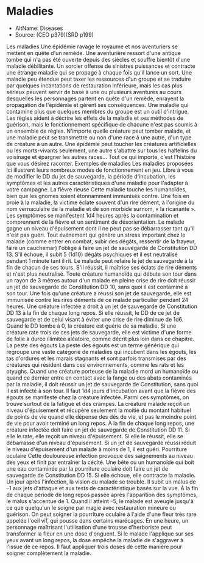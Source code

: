 
# Maladies

- AltName: Diseases
- Source: (CEO p379)(SRD p199)

Les maladies
Une épidémie ravage le royaume et nos aventuriers se
mettent en quête d'un remède. Une aventurière ressort
d'une antique tombe qui n'a pas été ouverte depuis des
siècles et souffre bientôt d'une maladie débilitante. Un
sorcier offense de sinistres puissances et contracte une
étrange maladie qui se propage à chaque fois qu'il lance
un sort.
Une maladie peu étendue peut taxer les ressources d'un
groupe et se traduire par quelques incantations de restauration
inférieure, mais les cas plus sérieux peuvent servir
de base à une ou plusieurs aventures au cours desquelles
les personnages partent en quête d'un remède, enrayent
la propagation de l'épidémie et gèrent ses conséquences.
Une maladie qui contamine plus que quelques membres
du groupe est un outil d'intrigue. Les règles aident à décrire
les effets de la maladie et ses méthodes de guérison,
mais le fonctionnement spécifique de chacune n'est pas
soumis à un ensemble de règles. N'importe quelle créature
peut tomber malade, et une maladie peut se transmettre
ou non d'une race à une autre, d'un type de créature
à un autre. Une épidémie peut toucher les créatures
artificielles ou les morts-vivants seulement, une autre
s'abattre sur tous les halfelins du voisinage et épargner
les autres races… Tout ce qui importe, c'est l'histoire que
vous désirez raconter.
Exemples de maladies
Les maladies proposées ici illustrent leurs nombreux
modes de fonctionnement en jeu. Libre à vous de modifier
le DD du jet de sauvegarde, la période d'incubation,
les symptômes et les autres caractéristiques d'une maladie
pour l'adapter à votre campagne.
La fièvre rieuse
Cette maladie touche les humanoïdes, bien que les
gnomes soient étonnamment immunisés contre. Une
fois en proie à la maladie, la victime éclate souvent d'un
rire dément, à l'origine du nom vernaculaire de la maladie
et de son morbide surnom, « la ricanante ».
Les symptômes se manifestent 1d4 heures après la
contamination et comprennent de la fièvre et un sentiment
de désorientation. Le malade gagne un niveau
d'épuisement dont il ne peut pas se débarrasser tant qu'il
n'est pas guéri.
Tout événement qui génère un stress important chez
le malade (comme entrer en combat, subir des dégâts,
ressentir de la frayeur, faire un cauchemar) l'oblige à
faire un jet de sauvegarde de Constitution DD 13. S'il
échoue, il subit 5 (1d10) dégâts psychiques et il est neutralisé
pendant 1 minute tant il rit. Le malade peut refaire
le jet de sauvegarde à la fin de chacun de ses tours.
S'il réussit, il maîtrise ses éclats de rire déments et n'est
plus neutralisé.
Toute créature humanoïde qui débute son tour dans un
rayon de 3 mètres autour d'un malade en pleine crise
de rire doit réussir un jet de sauvegarde de Constitution
DD 10, sans quoi il est contaminé à son tour. Une fois
qu'une créature a réussi son jet de sauvegarde, elle est
immunisée contre les rires déments de ce malade particulier
pendant 24 heures.
Une créature infectée a droit à un jet de sauvegarde
de Constitution DD 13 à la fin de chaque long repos.
Si elle réussit, le DD de ce jet de sauvegarde et de celui
visant à éviter une crise de rire diminue de 1d6. Quand
le DD tombe à 0, la créature est guérie de sa maladie. Si
une créature rate trois de ces jets de sauvegarde, elle est
victime d'une forme de folie à durée illimitée aléatoire,
comme décrit plus loin dans ce chapitre.
La peste des égouts
La peste des égouts est un terme générique qui regroupe
une vaste catégorie de maladies qui incubent
dans les égouts, les tas d'ordures et les marais stagnants
et sont parfois transmises par des créatures qui résident
dans ces environnements, comme les rats et les otyughs.
Quand une créature porteuse de la maladie mord un
humanoïde ou quand ce dernier entre en contact avec
la fange ou des abats contaminés par la maladie, il doit
réussir un jet de sauvegarde de Constitution, sans quoi il
est infecté à son tour.
Il faut 1d4 jours d'incubation avant que la fièvre des
égouts se manifeste chez la créature infectée. Parmi
ces symptômes, on trouve surtout de la fatigue et des
crampes. La créature malade reçoit un niveau d'épuisement
et récupère seulement la moitié du montant habituel
de points de vie quand elle dépense des dés de vie, et
pas le moindre point de vie pour avoir terminé un long
repos.
À la fin de chaque long repos, une créature infectée
doit faire un jet de sauvegarde de Constitution DD 11.
Si elle le rate, elle reçoit un niveau d'épuisement. Si elle
le réussit, elle se débarrasse d'un niveau d'épuisement. Si
un jet de sauvegarde réussi réduit le niveau d'épuisement
d'un malade à moins de 1, il est guéri.
Pourriture oculaire
Cette douloureuse infection provoque des saignements
au niveau des yeux et finit par entraîner la cécité.
Une bête ou un humanoïde qui boit une eau contaminée
par la pourriture oculaire doit faire un jet de
sauvegarde de Constitution DD 15. Si elle échoue, elle
contracte la maladie. Un jour après l'infection, la vision
du malade se trouble. Il subit un malus de –1 aux jets
d'attaque et aux tests de caractéristique basés sur la vue.
À la fin de chaque période de long repos passée après
l'apparition des symptômes, le malus s'accentue de 1.
Quand il atteint –5, le malade est aveugle jusqu'à ce que
quelqu'un le soigne par magie avec restauration mineure
ou guérison.
On peut soigner la pourriture oculaire à l'aide d'une
fleur très rare appelée l'oeil vif, qui pousse dans certains
marécages. En une heure, un personnage maîtrisant
l'utilisation d'une trousse d'herboriste peut transformer
la fleur en une dose d'onguent. Si le malade l'applique
sur ses yeux avant un long repos, la dose empêche la maladie
de s'aggraver à l'issue de ce repos. Il faut appliquer
trois doses de cette manière pour soigner complètement
la maladie.
